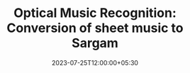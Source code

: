 ---
title: "Optical Music Recognition: Conversion of sheet music to Sargam"
date: 2023-07-25T12:00:00+05:30
---